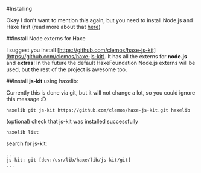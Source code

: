 #Installing

Okay I don't want to mention this again, but you need to install Node.js and Haxe first (read more about that [here](download.md))


##Install Node externs for Haxe



I suggest you install [https://github.com/clemos/haxe-js-kit](https://github.com/clemos/haxe-js-kit).
It has all the externs for **node.js** and **extras**!
In the future the default HaxeFoundation Node.js externs will be used, but the rest of the project is awesome too.


##Install **js-kit** using haxelib:

Currently this is done via git, but it will not change a lot, so you could ignore this message :D

```
haxelib git js-kit https://github.com/clemos/haxe-js-kit.git haxelib
```

(optional) check that js-kit was installed successfully

```
haxelib list
```

search for js-kit:

```
...
js-kit: git [dev:/usr/lib/haxe/lib/js-kit/git]
...
```



